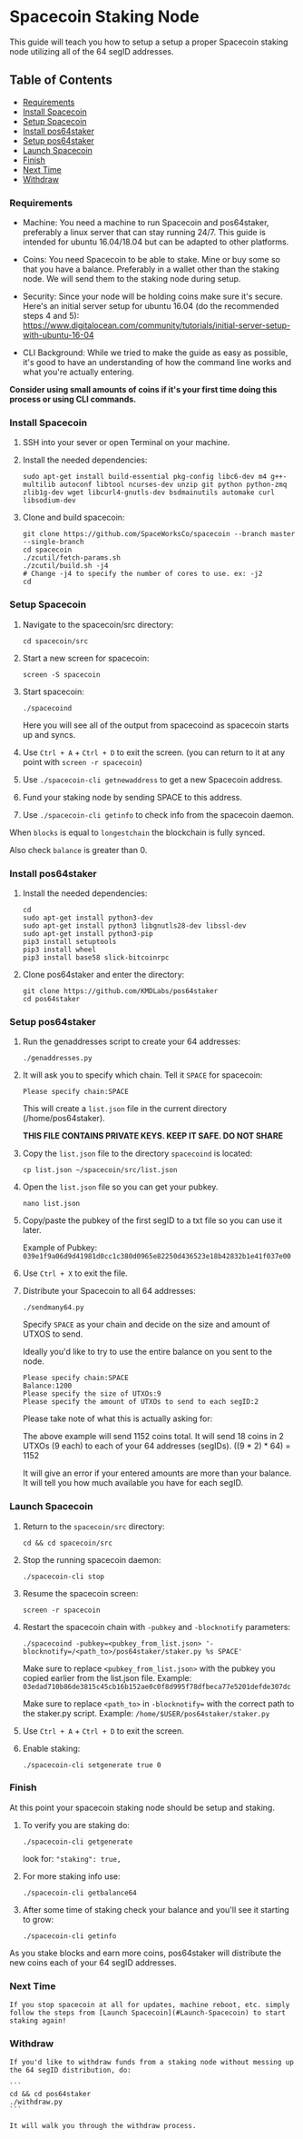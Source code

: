 # Spacecoin Staking Node

This guide will teach you how to setup a setup a proper Spacecoin staking node utilizing all of the 64 segID addresses.

## Table of Contents

- [Requirements](#Requirements)
- [Install Spacecoin](#Install-Spacecoin)
- [Setup Spacecoin](#Setup-Spacecoin)
- [Install pos64staker](#Install-pos64staker)
- [Setup pos64staker](#Setup-pos64staker)
- [Launch Spacecoin](#Launch-Spacecoin)
- [Finish](#Finish)
- [Next Time](#Next-Time)
- [Withdraw](#Withdraw)

### Requirements

- Machine: You need a machine to run Spacecoin and pos64staker, preferably a linux server that can stay running 24/7. This guide is intended for ubuntu 16.04/18.04 but can be adapted to other platforms.

- Coins: You need Spacecoin to be able to stake. Mine or buy some so that you have a balance. Preferably in a wallet other than the staking node. We will send them to the staking node during setup.

- Security: Since your node will be holding coins make sure it's secure. Here's an initial server setup for ubuntu 16.04 (do the recommended steps 4 and 5): https://www.digitalocean.com/community/tutorials/initial-server-setup-with-ubuntu-16-04

- CLI Background: While we tried to make the guide as easy as possible, it's good to have an understanding of how the command line works and what you're actually entering.

**Consider using small amounts of coins if it's your first time doing this process or using CLI commands.**


### Install Spacecoin

1. SSH into your sever or open Terminal on your machine.

2. Install the needed dependencies:

    `sudo apt-get install build-essential pkg-config libc6-dev m4 g++-multilib autoconf libtool ncurses-dev unzip git python python-zmq zlib1g-dev wget libcurl4-gnutls-dev bsdmainutils automake curl libsodium-dev`

3. Clone and build spacecoin:

    ```shell
    git clone https://github.com/SpaceWorksCo/spacecoin --branch master --single-branch
    cd spacecoin
    ./zcutil/fetch-params.sh
    ./zcutil/build.sh -j4
    # Change -j4 to specify the number of cores to use. ex: -j2
    cd
    ```

### Setup Spacecoin

1. Navigate to the spacecoin/src directory:

    `cd spacecoin/src`

2. Start a new screen for spacecoin:

    `screen -S spacecoin`

3. Start spacecoin:

    `./spacecoind`

    Here you will see all of the output from spacecoind as spacecoin starts up and syncs.

4. Use `Ctrl + A` + `Ctrl + D` to exit the screen. (you can return to it at any point with `screen -r spacecoin`)

5. Use `./spacecoin-cli getnewaddress` to get a new Spacecoin address.

6. Fund your staking node by sending SPACE to this address.

7. Use `./spacecoin-cli getinfo` to check info from the spacecoin daemon.

When `blocks` is equal to `longestchain` the blockchain is fully synced.

Also check `balance` is greater than 0.


### Install pos64staker

1. Install the needed dependencies:

    ```shell
    cd
    sudo apt-get install python3-dev
    sudo apt-get install python3 libgnutls28-dev libssl-dev
    sudo apt-get install python3-pip
    pip3 install setuptools
    pip3 install wheel
    pip3 install base58 slick-bitcoinrpc
    ```

2. Clone pos64staker and enter the directory:

    ```shell
    git clone https://github.com/KMDLabs/pos64staker
    cd pos64staker
    ```

### Setup pos64staker

1. Run the genaddresses script to create your 64 addresses:

    `./genaddresses.py`

2. It will ask you to specify which chain. Tell it `SPACE` for spacecoin:

    `Please specify chain:SPACE`

    This will create a `list.json` file in the current directory (/home/pos64staker).

    **THIS FILE CONTAINS PRIVATE KEYS. KEEP IT SAFE. DO NOT SHARE**

3. Copy the `list.json` file to the directory `spacecoind` is located:

    `cp list.json ~/spacecoin/src/list.json`

4. Open the `list.json` file so you can get your pubkey.

    `nano list.json`

5. Copy/paste the pubkey of the first segID to a txt file so you can use it later.

    Example of Pubkey: `039e1f9a06d9d41981d0cc1c380d0965e82250d436523e18b42832b1e41f037e00`

6. Use `Ctrl + X` to exit the file.

7. Distribute your Spacecoin to all 64 addresses:

    `./sendmany64.py`

    Specify `SPACE` as your chain and decide on the size and amount of UTXOS to send.

    Ideally you'd like to try to use the entire balance on you sent to the node.

    ```shell
    Please specify chain:SPACE
    Balance:1200
    Please specify the size of UTXOs:9
    Please specify the amount of UTXOs to send to each segID:2
    ```
    Please take note of what this is actually asking for:

    The above example will send 1152 coins total. It will send 18 coins in 2 UTXOs (9 each) to each of your 64 addresses (segIDs).      ((9 * 2) * 64) = 1152

    It will give an error if your entered amounts are more than your balance. It will tell you how much available you have for each segID.


### Launch Spacecoin

1. Return to the `spacecoin/src` directory:

    `cd && cd spacecoin/src`

2. Stop the running spacecoin daemon:

    `./spacecoin-cli stop`

3. Resume the spacecoin screen:

    `screen -r spacecoin`

4. Restart the spacecoin chain with `-pubkey` and `-blocknotify` parameters:

    `./spacecoind -pubkey=<pubkey_from_list.json> '-blocknotify=/<path_to>/pos64staker/staker.py %s SPACE'`

    Make sure to replace `<pubkey_from_list.json>` with the pubkey you copied earlier from the list.json file.
    Example: `03edad710b86de3815c45cb16b152ae0c0f8d995f78dfbeca77e5201defde307dc`

    Make sure to replace `<path_to>` in `-blocknotify=` with the correct path to the staker.py script.
    Example: `/home/$USER/pos64staker/staker.py`

5. Use `Ctrl + A` + `Ctrl + D` to exit the screen.

6. Enable staking:

    `./spacecoin-cli setgenerate true 0`


### Finish

At this point your spacecoin staking node should be setup and staking.

1. To verify you are staking do:

    `./spacecoin-cli getgenerate`

    look for: `"staking": true,`

2. For more staking info use:

    `./spacecoin-cli getbalance64`

3. After some time of staking check your balance and you'll see it starting to grow:

    `./spacecoin-cli getinfo`

As you stake blocks and earn more coins, pos64staker will distribute the new coins each of your 64 segID addresses.


### Next Time

    If you stop spacecoin at all for updates, machine reboot, etc. simply follow the steps from [Launch Spacecoin](#Launch-Spacecoin) to start staking again!


### Withdraw

    If you'd like to withdraw funds from a staking node without messing up the 64 segID distribution, do:

    ```
    cd && cd pos64staker
    ./withdraw.py
    ```

    It will walk you through the withdraw process.
